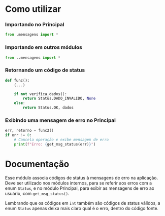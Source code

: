 # Como utilizar

### Importando no Principal

```Python
from .mensagens import *
```

### Importando em outros módulos

```Python
from ..mensagens import *
```

### Retornando um código de status

```Python
def func():
	(...)

	if not verifica_dados():
		return Status.DADO_INVALIDO, None
	else:
		return Status.OK, dados
```

### Exibindo uma mensagem de erro no Principal

```Python
err, retorno = func2()
if err != 0:
	# Cancela operação e exibe mensagem de erro
	print(f"Erro: {get_msg_status(err)}")
```

# Documentação

Esse módulo associa códigos de status à mensagens de erro na aplicação. Deve ser utilizado nos módulos internos, para se referir aos erros com a enum `Status`, e no módulo Principal, para exibir as mensagens de erro ao usuário, com `get_msg_status()`.

Lembrando que os códigos em `int` também são códigos de status válidos, a enum `Status` apenas deixa mais claro qual é o erro, dentro do código fonte.
